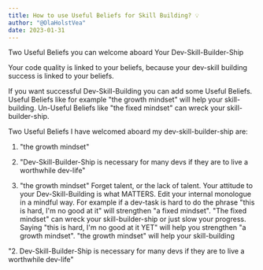 ```yaml
---
title: How to use Useful Beliefs for Skill Building? 💡
author: "@OlaHolstVea"
date: 2023-01-31
---
```


Two Useful Beliefs you can welcome aboard Your Dev-Skill-Builder-Ship

Your code quality is linked to your beliefs, because your dev-skill building success is linked to your beliefs.

If you want successful Dev-Skill-Building you can add some Useful Beliefs. Useful Beliefs like for example "the growth mindset" will help your skill-building. Un-Useful Beliefs like "the fixed mindset" can wreck your skill-builder-ship.

Two Useful Beliefs I have welcomed aboard my dev-skill-builder-ship are:
1. "the growth mindset"
2. "Dev-Skill-Builder-Ship is necessary for many devs if they are to live a worthwhile dev-life"

1. "the growth mindset"
Forget talent, or the lack of talent. Your attitude to your Dev-Skill-Building is what MATTERS. Edit your internal monologue in a mindful way. For example if a dev-task is hard to do the phrase "this is hard, I'm no good at it" will strengthen "a fixed mindset". "The fixed mindset" can wreck your skill-builder-ship or just slow your progress. Saying "this is hard, I'm no good at it YET" will help you strengthen "a growth mindset". "the growth mindset" will help your skill-building

"2. Dev-Skill-Builder-Ship is necessary for many devs if they are to live a worthwhile dev-life"